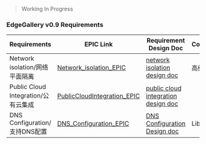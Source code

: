 > Working In Progress

### EdgeGallery v0.9 Requirements

|Requirements   | EPIC Link  | Requirement Design Doc| Contactor |
|---|---|---|---|
| Network isolation/网络平面隔离  |  [Network_isolation_EPIC](https://gitee.com/OSDT/dashboard/programs/114633/issues?issue_id=I1OY0L) | [network isolation design doc](https://gitee.com/edgegallery/community/blob/master/Architecture%20WG/Requirements/v0.9/network_isolation.md) | 高维涛|
| Public Cloud Integration/公有云集成 |  [PublicCloudIntegration_EPIC](https://gitee.com/OSDT/dashboard/programs/114633/issues?issue_id=I1OXZF) |  [public cloud integration design doc](https://gitee.com/edgegallery/community/blob/master/Architecture%20WG/Requirements/v0.9/publiccloud_integration.md)  |    |
| DNS Configuration/支持DNS配置 | [DNS_Configuration_EPIC](https://gitee.com/OSDT/dashboard/programs/114633/issues?issue_id=I1OWJI) | [DNS Configuration Design doc](https://gitee.com/edgegallery/community/blob/master/Architecture%20WG/Requirements/v0.9/open_dns_configuration.md) | Libu |

